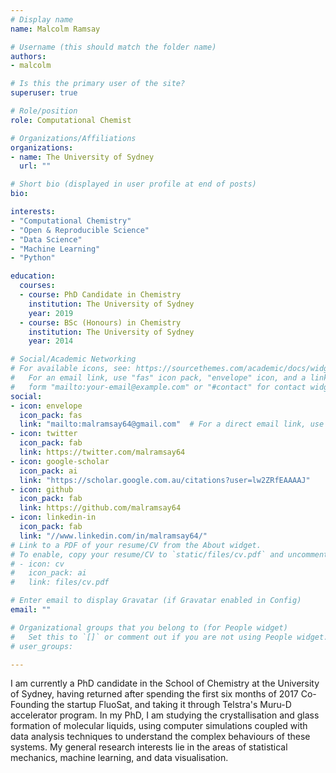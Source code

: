 ```yaml
---
# Display name
name: Malcolm Ramsay

# Username (this should match the folder name)
authors:
- malcolm

# Is this the primary user of the site?
superuser: true

# Role/position
role: Computational Chemist

# Organizations/Affiliations
organizations:
- name: The University of Sydney
  url: ""

# Short bio (displayed in user profile at end of posts)
bio:

interests:
- "Computational Chemistry"
- "Open & Reproducible Science"
- "Data Science"
- "Machine Learning"
- "Python"

education:
  courses:
  - course: PhD Candidate in Chemistry
    institution: The University of Sydney
    year: 2019
  - course: BSc (Honours) in Chemistry
    institution: The University of Sydney
    year: 2014

# Social/Academic Networking
# For available icons, see: https://sourcethemes.com/academic/docs/widgets/#icons
#   For an email link, use "fas" icon pack, "envelope" icon, and a link in the
#   form "mailto:your-email@example.com" or "#contact" for contact widget.
social:
- icon: envelope
  icon_pack: fas
  link: "mailto:malramsay64@gmail.com"  # For a direct email link, use "mailto:test@example.org".
- icon: twitter
  icon_pack: fab
  link: https://twitter.com/malramsay64
- icon: google-scholar
  icon_pack: ai
  link: "https://scholar.google.com.au/citations?user=lw2ZRfEAAAAJ"
- icon: github
  icon_pack: fab
  link: https://github.com/malramsay64
- icon: linkedin-in
  icon_pack: fab
  link: "//www.linkedin.com/in/malramsay64/"
# Link to a PDF of your resume/CV from the About widget.
# To enable, copy your resume/CV to `static/files/cv.pdf` and uncomment the lines below.
# - icon: cv
#   icon_pack: ai
#   link: files/cv.pdf

# Enter email to display Gravatar (if Gravatar enabled in Config)
email: ""

# Organizational groups that you belong to (for People widget)
#   Set this to `[]` or comment out if you are not using People widget.
# user_groups:

---
```


I am currently a PhD candidate in the School of Chemistry at the University of Sydney, having
returned after spending the first six months of 2017 Co-Founding the startup FluoSat, and taking it
through Telstra's Muru-D accelerator program. In my PhD, I am studying the crystallisation and glass
formation of molecular liquids, using computer simulations coupled with data analysis techniques to
understand the complex behaviours of these systems. My general research interests lie in the areas
of statistical mechanics, machine learning, and data visualisation.
